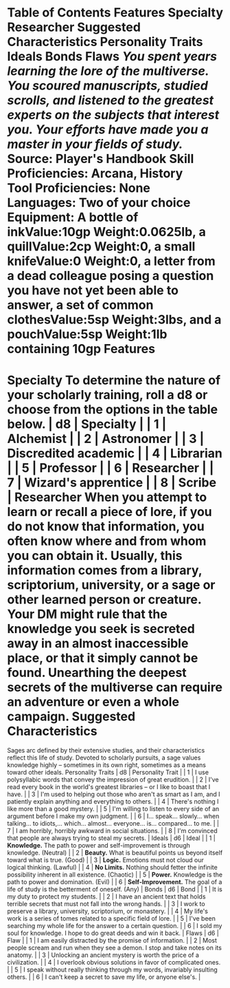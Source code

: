 Table of Contents
Features
Specialty
Researcher
Suggested Characteristics
Personality Traits
Ideals
Bonds
Flaws
***You spent years learning the lore of the multiverse. You scoured manuscripts, studied scrolls, and listened to the greatest experts on the subjects that interest you. Your efforts have made you a master in your fields of study.***
Source: Player's Handbook
**Skill Proficiencies:** Arcana, History  
**Tool Proficiencies:** None  
**Languages:** Two of your choice  
**Equipment:** A bottle of inkValue:10gp Weight:0.0625lb, a quillValue:2cp Weight:0, a small knifeValue:0 Weight:0, a letter from a dead colleague posing a question you have not yet been able to answer, a set of common clothesValue:5sp Weight:3lbs, and a pouchValue:5sp Weight:1lb containing 10gp
Features
========
Specialty
To determine the nature of your scholarly training, roll a d8 or choose from the options in the table below.
| d8 | Specialty |
| 1 | Alchemist |
| 2 | Astronomer |
| 3 | Discredited academic |
| 4 | Librarian |
| 5 | Professor |
| 6 | Researcher |
| 7 | Wizard's apprentice |
| 8 | Scribe |
Researcher
When you attempt to learn or recall a piece of lore, if you do not know that information, you often know where and from whom you can obtain it. Usually, this information comes from a library, scriptorium, university, or a sage or other learned person or creature. Your DM might rule that the knowledge you seek is secreted away in an almost inaccessible place, or that it simply cannot be found. Unearthing the deepest secrets of the multiverse can require an adventure or even a whole campaign.
Suggested Characteristics
=========================
Sages arc defined by their extensive studies, and their characteristics reflect this life of study. Devoted to scholarly pursuits, a sage values knowledge highly – sometimes in its own right, sometimes as a means toward other ideals.
Personality Traits
| d8 | Personality Trait |
| 1 | I use polysyllabic words that convey the impression of great erudition. |
| 2 | I've read every book in the world's greatest libraries – or I like to boast that I have. |
| 3 | I'm used to helping out those who aren't as smart as I am, and I patiently explain anything and everything to others. |
| 4 | There's nothing I like more than a good mystery. |
| 5 | I'm willing to listen to every side of an argument before I make my own judgment. |
| 6 | I… speak… slowly… when talking… to idiots,… which… almost… everyone… is… compared… to me. |
| 7 | I am horribly, horribly awkward in social situations. |
| 8 | I'm convinced that people are always trying to steal my secrets. |
Ideals
| d6 | Ideal |
| 1 | **Knowledge.** The path to power and self-improvement is through knowledge. (Neutral) |
| 2 | **Beauty.** What is beautiful points us beyond itself toward what is true. (Good) |
| 3 | **Logic.** Emotions must not cloud our logical thinking. (Lawful) |
| 4 | **No Limits.** Nothing should fetter the infinite possibility inherent in all existence. (Chaotic) |
| 5 | **Power.** Knowledge is the path to power and domination. (Evil) |
| 6 | **Self-Improvement.** The goal of a life of study is the betterment of oneself. (Any) |
Bonds
| d6 | Bond |
| 1 | It is my duty to protect my students. |
| 2 | I have an ancient text that holds terrible secrets that must not fall into the wrong hands. |
| 3 | I work to preserve a library, university, scriptorium, or monastery. |
| 4 | My life's work is a series of tomes related to a specific field of lore. |
| 5 | I've been searching my whole life for the answer to a certain question. |
| 6 | I sold my soul for knowledge. I hope to do great deeds and win it back. |
Flaws
| d6 | Flaw |
| 1 | I am easily distracted by the promise of information. |
| 2 | Most people scream and run when they see a demon. I stop and take notes on its anatomy. |
| 3 | Unlocking an ancient mystery is worth the price of a civilization. |
| 4 | I overlook obvious solutions in favor of complicated ones. |
| 5 | I speak without really thinking through my words, invariably insulting others. |
| 6 | I can't keep a secret to save my life, or anyone else's. |